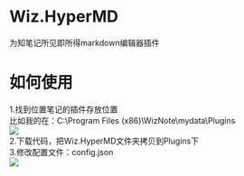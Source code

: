 # Wiz.HyperMD
为知笔记所见即所得markdown编辑器插件
# 如何使用
1.找到位置笔记的插件存放位置   
比如我的在：C:\Program Files (x86)\WizNote\mydata\Plugins   
![](https://gitee.com/Wolfmoor/IMG/raw/master/img/1601357836.8120499.png)     
2.下载代码，把Wiz.HyperMD文件夹拷贝到Plugins下     
3.修改配置文件：config.json   
![](https://gitee.com/Wolfmoor/IMG/raw/master/img/1601358148.1485379.png)
